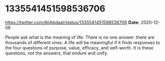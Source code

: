 # 1335541451598536706
https://twitter.com/AliAbdaal/status/1335541451598536706
**Date:** 2020-12-06

People ask what is the meaning of life. There is no one answer: there are thousands of different ones. A life will be meaningful if it finds responses to the four questions of purpose, value, efficacy, and self-worth. It is these questions, not the answers, that endure and unify.

